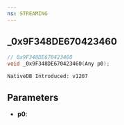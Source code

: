 ```yaml
---
ns: STREAMING
---
```

## _0x9F348DE670423460

```c
// 0x9F348DE670423460
void _0x9F348DE670423460(Any p0);
```

```
NativeDB Introduced: v1207
```

## Parameters
* **p0**:
